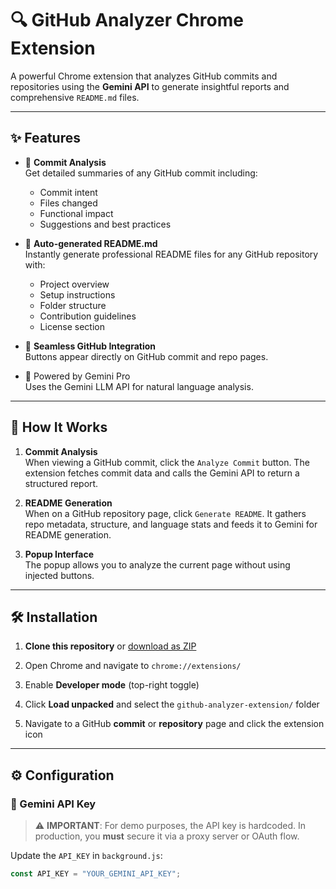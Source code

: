 # 🔍 GitHub Analyzer Chrome Extension

A powerful Chrome extension that analyzes GitHub commits and repositories using the **Gemini API** to generate insightful reports and comprehensive `README.md` files.

---

## ✨ Features

- 📄 **Commit Analysis**  
  Get detailed summaries of any GitHub commit including:
  - Commit intent
  - Files changed
  - Functional impact
  - Suggestions and best practices

- 📘 **Auto-generated README.md**  
  Instantly generate professional README files for any GitHub repository with:
  - Project overview
  - Setup instructions
  - Folder structure
  - Contribution guidelines
  - License section

- 🔗 **Seamless GitHub Integration**  
  Buttons appear directly on GitHub commit and repo pages.

- 🧠 Powered by Gemini Pro  
  Uses the Gemini LLM API for natural language analysis.





---

## 🚀 How It Works

1. **Commit Analysis**  
   When viewing a GitHub commit, click the `Analyze Commit` button. The extension fetches commit data and calls the Gemini API to return a structured report.

2. **README Generation**  
   When on a GitHub repository page, click `Generate README`. It gathers repo metadata, structure, and language stats and feeds it to Gemini for README generation.

3. **Popup Interface**  
   The popup allows you to analyze the current page without using injected buttons.

---

## 🛠 Installation

1. **Clone this repository** or [download as ZIP](https://github.com/user/repo/archive/refs/heads/main.zip)

2. Open Chrome and navigate to `chrome://extensions/`

3. Enable **Developer mode** (top-right toggle)

4. Click **Load unpacked** and select the `github-analyzer-extension/` folder

5. Navigate to a GitHub **commit** or **repository** page and click the extension icon

---

## ⚙️ Configuration

### 🔑 Gemini API Key

> ⚠️ **IMPORTANT**: For demo purposes, the API key is hardcoded. In production, you **must** secure it via a proxy server or OAuth flow.

Update the `API_KEY` in `background.js`:

```javascript
const API_KEY = "YOUR_GEMINI_API_KEY";
